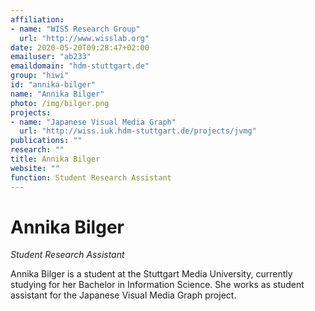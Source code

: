 ```yaml
---
affiliation:
- name: "WISS Research Group"
  url: "http://www.wisslab.org"
date: 2020-05-20T09:28:47+02:00
emailuser: "ab233"
emaildomain: "hdm-stuttgart.de"
group: "hiwi"
id: "annika-bilger"
name: "Annika Bilger"
photo: /img/bilger.png
projects:
- name: "Japanese Visual Media Graph"
  url: "http://wiss.iuk.hdm-stuttgart.de/projects/jvmg"
publications: ""
research: ""
title: Annika Bilger
website: ""
function: Student Research Assistant
---
```


# Annika Bilger

*Student Research Assistant*

 Annika Bilger is a student at the Stuttgart Media University, currently studying for her Bachelor in Information Science. She works as student assistant for the Japanese Visual Media Graph project. 
